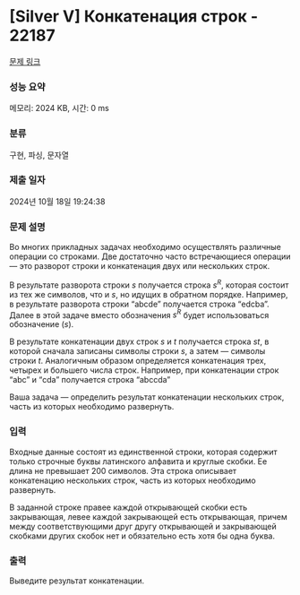 # [Silver V] Конкатенация строк - 22187 

[문제 링크](https://www.acmicpc.net/problem/22187) 

### 성능 요약

메모리: 2024 KB, 시간: 0 ms

### 분류

구현, 파싱, 문자열

### 제출 일자

2024년 10월 18일 19:24:38

### 문제 설명

<p>Во многих прикладных задачах необходимо осуществлять различные операции со строками. Две достаточно часто встречающиеся операции — это разворот строки и конкатенация двух или нескольких строк.</p>

<p>В результате разворота строки <i>s</i> получается строка <i>s<sup>R</sup></i>, которая состоит из тех же символов, что и <i>s</i>, но идущих в обратном порядке. Например, в результате разворота строки “abcde” получается строка “edcba”. Далее в этой задаче вместо обозначения <i>s<sup>R</sup></i> будет использоваться обозначение (<i>s</i>).</p>

<p>В результате конкатенации двух строк <i>s</i> и <i>t</i> получается строка <i>st</i>, в которой сначала записаны символы строки <i>s</i>, а затем — символы строки <i>t</i>. Аналогичным образом определяется конкатенация трех, четырех и большего числа строк. Например, при конкатенации строк “abc” и “cda” получается строка “abccda”</p>

<p>Ваша задача — определить результат конкатенации нескольких строк, часть из которых необходимо развернуть.</p>

### 입력 

 <p>Входные данные состоят из единственной строки, которая содержит только строчные буквы латинского алфавита и круглые скобки. Ее длина не превышает 200 символов. Эта строка описывает конкатенацию нескольких строк, часть из которых необходимо развернуть.</p>

<p>В заданной строке правее каждой открывающей скобки есть закрывающая, левее каждой закрывающей есть открывающая, причем между соответствующими друг другу открывающей и закрывающей скобками других скобок нет и обязательно есть хотя бы одна буква.</p>

### 출력 

 <p>Выведите результат конкатенации.</p>

